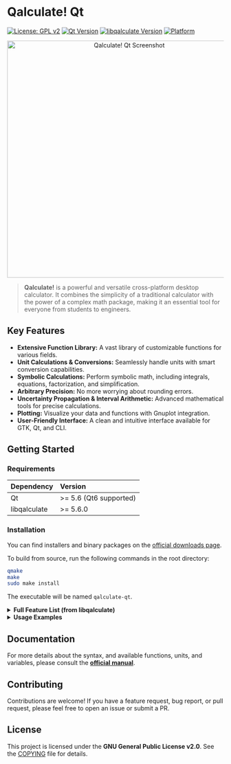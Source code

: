 # Qalculate! Qt

[![License: GPL v2](https://img.shields.io/badge/License-GPL%20v2-blue.svg)](https://www.gnu.org/licenses/old-licenses/gpl-2.0.en.html)
[![Qt Version](https://img.shields.io/badge/Qt-%3E%3D%205.6-brightgreen.svg)](https://www.qt.io/)
[![libqalculate Version](https://img.shields.io/badge/libqalculate-%3E%3D%205.6.0-brightgreen.svg)](https://qalculate.github.io/)
[![Platform](https://img.shields.io/badge/platform-cross--platform-lightgrey.svg)](https://qalculate.github.io/downloads.html)

<p align="center">
  <a href="https://raw.githubusercontent.com/Qalculate/qalculate.github.io/master/images/qalculate-qt.png">
    <img src="https://raw.githubusercontent.com/Qalculate/qalculate.github.io/master/images/qalculate-qt.png" alt="Qalculate! Qt Screenshot" width="552">
  </a>
</p>

> **Qalculate!** is a powerful and versatile cross-platform desktop calculator. It combines the simplicity of a traditional calculator with the power of a complex math package, making it an essential tool for everyone from students to engineers.

## Key Features
- **Extensive Function Library:** A vast library of customizable functions for various fields.
- **Unit Calculations & Conversions:** Seamlessly handle units with smart conversion capabilities.
- **Symbolic Calculations:** Perform symbolic math, including integrals, equations, factorization, and simplification.
- **Arbitrary Precision:** No more worrying about rounding errors.
- **Uncertainty Propagation & Interval Arithmetic:** Advanced mathematical tools for precise calculations.
- **Plotting:** Visualize your data and functions with Gnuplot integration.
- **User-Friendly Interface:** A clean and intuitive interface available for GTK, Qt, and CLI.

## Getting Started

### Requirements
| Dependency | Version |
| :--- | :--- |
| Qt | >= 5.6 (Qt6 supported) |
| libqalculate | >= 5.6.0 |

### Installation
You can find installers and binary packages on the [official downloads page](https://qalculate.github.io/downloads.html).

To build from source, run the following commands in the root directory:
```bash
qmake
make
sudo make install
```
The executable will be named `qalculate-qt`.

<details>
<summary><b>Full Feature List (from libqalculate)</b></summary>

* **Calculation and parsing:**
   * Basic operations and operators: `+ - * / mod ^ E () && || ! < > >= <= != ~ & | << >> xor`
   * Fault-tolerant parsing of strings: `log 5 / 2 .5 (3) + (2( 3 +5` = `ln(5) / (2.5 * 3) + 2 * (3 + 5)`
   * Expressions may contain any combination of numbers, functions, units, variables, vectors and matrices, and dates
   * Supports complex and infinite numbers
   * Propagation of uncertainty
   * Interval arithmetic (for determination of the number of significant digits or direct calculation with intervals of numbers)
   * Supports all common number bases, as well as negative and non-integer radices, sexagesimal numbers, time format, and roman numerals
   * Ability to disable functions, variables, units or unknown variables for less confusion: e.g. when you do not want `(a+b)^2` to mean `(are+barn)^2` but `("a"+"b")^2`
   * Controllable implicit multiplication
   * Matrices and vectors, and related operations (determinants etc.)
   * Verbose error messages
   * Arbitrary precision
   * RPN mode
* **Result display:**
   * Supports all common number bases, as well as negative and non-integer radices, sexagesimal numbers, time format, and roman numerals
   * Many customization options: precision, max/min decimals, complex form, multiplication sign, etc.
   * Exact or approximate: `sqrt(32)` returns `4 * sqrt(2)` or `5.66`
   * Simple and mixed fractions: `4 / 6 * 2 = 1.333... = 4/3 = 1 + 1/3`
* **Symbolic calculation:**
   * E.g. `(x + y)^2 = x^2 + 2xy + y^2`; `4 "apples" + 3 "oranges"`
   * Factorization and simplification
   * Differentiation and integration
   * Can solve most equations and inequalities
   * Customizable assumptions give different results (e.g. `ln(2x) = ln(2) + ln(x)` if x is assumed positive)
* **Functions:**
   * Hundreds of flexible functions: trigonometry, exponents and logarithms, combinatorics, geometry, calculus, statistics, finance, time and date, etc.
   * Can easily be created, edited and saved to a standard XML file
* **Units:**
   * Supports all SI units and prefixes (including binary), as well as imperial and other unit systems
   * Automatic conversion: `ft + yd + m = 2.2192 m`
   * Explicit conversion: `5 m/s to mi/h = 11.18 miles/hour`
   * Smart conversion: automatically converts `5 kg*m/s^2` to `5 N`
   * Currency conversion with retrieval of daily exchange rates
   * Different name forms: abbreviation, singular, plural (m, meter, meters)
   * Can easily be created, edited and saved to a standard XML file
* **Variables and constants:**
   * Basic constants: pi, e, etc.
   * Lots of physical constants (with or without units) and properties of chemical element
   * CSV file import and export
   * Can easily be created, edited and saved to a standard XML file
   * Flexible - may contain simple numbers, units, or whole expressions
   * Data sets with objects and associated properties in database-like structure
* **Plotting:**
   * Uses Gnuplot
   * Can plot functions or data (matrices and vectors)
   * Ability to save plot to PNG image, postscript, etc.
   * Several customization options
* and more...

</details>

<details>
<summary><b>Usage Examples</b></summary>

_Note that semicolon can be replaced with comma in function arguments, if comma is not used as decimal or thousands separator._

### Basic functions and operators

`sqrt(4)` _= 4^(0.5) = 4^(1/2) = 2_

`sqrt(25; 16; 9; 4)` _= \[5  4  3  2\]_

`sqrt(32)` _= 4 × √(2) (in exact mode)_

`cbrt(−27)` _= root(-27; 3) = −3 (real root)_

`(−27)^(1/3)` _≈ 1.5 + 2.5980762i (principal root)_

`ln(25)` _= log(25; e) ≈ 3.2188758_

`log2(4)/log10(100)` _= log(4; 2)/log(100; 10) = 1_

`5!` _= 1 × 2 × 3 × 4 × 5 = 120_

`52 to factors` _= 2^2 × 13_

`sum(x; 1; 5)` _= 1 + 2 + 3 + 4 + 5 = 15_

`plot(x^2; −5; 5)` _(plots the function y=x^2 from -5 to 5)_

### Units

`5 dm3 to L` _= 5 dm^3 to L = 5 L_

`20 miles / 2h to km/h` _= 16.09344 km/h_

`1.74 to ft` _= 1.74 m to ft ≈ 5 ft + 8.5039370 in_

`50 Ω × 2 A` _= 100 V_

`500 € − 20% to $` _≈ $451.04_

### Physical constants

`k_e / G × a_0` _= (coulombs_constant / newtonian_constant) × bohr_radius ≈ 7.126e9 kg·H·m^−1_

`ℎ / (λ_C × c)` _= planck ∕ (compton_wavelength × speed_of_light) ≈ 9.1093837e-31 kg_

`(G × planet(earth; mass) × planet(mars; mass))/(54.6e6 km)^2` _≈ 8.58e16 N_

### Uncertainty and interval arithmetic

`sin(5±0.2)^2/2±0.3` _≈ 0.460±0.088 (0.46±0.12)_

`interval(−2; 5)^2` _≈ interval(−8.2500000; 12.750000) (interval(0; 25))_

### Algebra

`(5x^2 + 2)/(x − 3)` _= 5x + 15 + 47/(x − 3)_

`factorize x^4 − 7x^3 + 9x^2 + 27x − 54` _= (x + 2)(x − 3)^3_

`x+x^2+4 = 16` _= (x = 3 or x = −4)_

`solve(x = y+ln(y); y)` _= lambertw(e^x)_

### Calculus

`diff(6x^2)` _= 12x_

`integrate(6x^2; 1; 5)` _= 248_

`limit(ln(1 + 4x)/(3^x − 1); 0)` _= 4 / ln(3)_

### Matrices and vectors

`[1, 2, 3; 4, 5, 6]` _= \[1  2  3; 4  5  6\]_

`cross([1 2 3]; [4 5 6])` _= \[−3 6 −3\]_

`[1 2; 3 4]^-1` _= \[−2  1; 1.5  −0.5\]_

### Statistics

`mean(5; 6; 4; 2; 3; 7)` _= 4.5_

`stdev(5; 6; 4; 2; 3; 7)` _≈ 1.87_

### Time and date

`"2020-05-20" + 523d` _= "2021-10-25"_

`today − 5 days` _= "2020-07-05"_

`"2020-10-05" − today` _= 87 d_

### Number bases

`52 to bin` _= 0011 0100_

`52 to hex` _= 0x34_

`1978 to roman` _= MCMLXXVIII_

</details>

## Documentation
For more details about the syntax, and available functions, units, and variables, please consult the [**official manual**](https://qalculate.github.io/manual/).

## Contributing
Contributions are welcome! If you have a feature request, bug report, or pull request, please feel free to open an issue or submit a PR.

## License
This project is licensed under the **GNU General Public License v2.0**. See the [COPYING](COPYING) file for details.